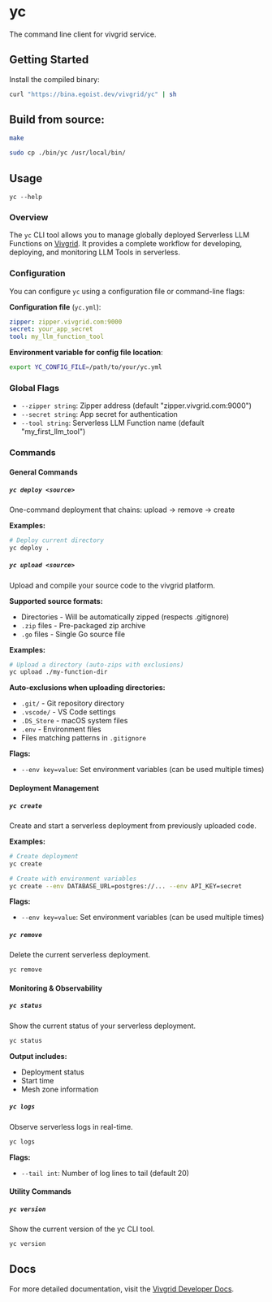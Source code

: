# yc

The command line client for vivgrid service.

## Getting Started

Install the compiled binary:

```sh
curl "https://bina.egoist.dev/vivgrid/yc" | sh
```

## Build from source:

```sh
make

sudo cp ./bin/yc /usr/local/bin/
```

## Usage

```
yc --help
```

### Overview

The `yc` CLI tool allows you to manage globally deployed Serverless LLM Functions on [Vivgrid](https://vivgrid.com). It provides a complete workflow for developing, deploying, and monitoring LLM Tools in serverless.

### Configuration

You can configure `yc` using a configuration file or command-line flags:

**Configuration file** (`yc.yml`):
```yaml
zipper: zipper.vivgrid.com:9000
secret: your_app_secret
tool: my_llm_function_tool
```

**Environment variable for config file location**:
```bash
export YC_CONFIG_FILE=/path/to/your/yc.yml
```

### Global Flags

- `--zipper string`: Zipper address (default "zipper.vivgrid.com:9000")
- `--secret string`: App secret for authentication
- `--tool string`: Serverless LLM Function name (default "my_first_llm_tool")

### Commands

#### General Commands

##### `yc deploy <source>`

One-command deployment that chains: upload → remove → create

**Examples:**
```bash
# Deploy current directory
yc deploy .
```

##### `yc upload <source>`

Upload and compile your source code to the vivgrid platform.

**Supported source formats:**
- Directories - Will be automatically zipped (respects .gitignore)
- `.zip` files - Pre-packaged zip archive
- `.go` files - Single Go source file

**Examples:**
```bash
# Upload a directory (auto-zips with exclusions)
yc upload ./my-function-dir
```

**Auto-exclusions when uploading directories:**
- `.git/` - Git repository directory
- `.vscode/` - VS Code settings
- `.DS_Store` - macOS system files
- `.env` - Environment files
- Files matching patterns in `.gitignore`

**Flags:**
- `--env key=value`: Set environment variables (can be used multiple times)

#### Deployment Management

##### `yc create`

Create and start a serverless deployment from previously uploaded code.

**Examples:**
```bash
# Create deployment
yc create

# Create with environment variables
yc create --env DATABASE_URL=postgres://... --env API_KEY=secret
```

**Flags:**
- `--env key=value`: Set environment variables (can be used multiple times)

##### `yc remove`

Delete the current serverless deployment.

```bash
yc remove
```

#### Monitoring & Observability

##### `yc status`

Show the current status of your serverless deployment.

```bash
yc status
```

**Output includes:**
- Deployment status
- Start time
- Mesh zone information

##### `yc logs`

Observe serverless logs in real-time.

```bash
yc logs
```

**Flags:**
- `--tail int`: Number of log lines to tail (default 20)

#### Utility Commands

##### `yc version`

Show the current version of the yc CLI tool.

```bash
yc version
```

## Docs

For more detailed documentation, visit the [Vivgrid Developer Docs](https://docs.vivgrid.com).
